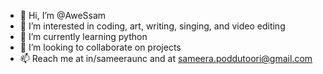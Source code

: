 - 👋 Hi, I’m @AweSsam
- 👀 I’m interested in coding, art, writing, singing, and video editing
- 🌱 I’m currently learning python
- 💞️ I’m looking to collaborate on projects
- 📫 Reach me at in/sameeraunc and at sameera.poddutoori@gmail.com

<!---
AweSsam/AweSsam is a ✨ special ✨ repository because its `README.md` (this file) appears on your GitHub profile.
You can click the Preview link to take a look at your changes.
--->
